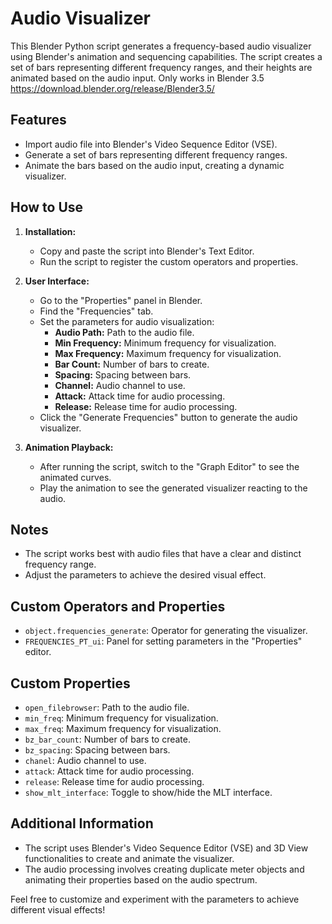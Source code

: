 # Audio Visualizer

This Blender Python script generates a frequency-based audio visualizer using Blender's animation and sequencing capabilities. The script creates a set of bars representing different frequency ranges, and their heights are animated based on the audio input.
Only works in Blender 3.5 https://download.blender.org/release/Blender3.5/

## Features
- Import audio file into Blender's Video Sequence Editor (VSE).
- Generate a set of bars representing different frequency ranges.
- Animate the bars based on the audio input, creating a dynamic visualizer.

## How to Use
1. **Installation:**
   - Copy and paste the script into Blender's Text Editor.
   - Run the script to register the custom operators and properties.

2. **User Interface:**
   - Go to the "Properties" panel in Blender.
   - Find the "Frequencies" tab.
   - Set the parameters for audio visualization:
      - **Audio Path:** Path to the audio file.
      - **Min Frequency:** Minimum frequency for visualization.
      - **Max Frequency:** Maximum frequency for visualization.
      - **Bar Count:** Number of bars to create.
      - **Spacing:** Spacing between bars.
      - **Channel:** Audio channel to use.
      - **Attack:** Attack time for audio processing.
      - **Release:** Release time for audio processing.
   - Click the "Generate Frequencies" button to generate the audio visualizer.

3. **Animation Playback:**
   - After running the script, switch to the "Graph Editor" to see the animated curves.
   - Play the animation to see the generated visualizer reacting to the audio.

## Notes
- The script works best with audio files that have a clear and distinct frequency range.
- Adjust the parameters to achieve the desired visual effect.

## Custom Operators and Properties
- `object.frequencies_generate`: Operator for generating the visualizer.
- `FREQUENCIES_PT_ui`: Panel for setting parameters in the "Properties" editor.

## Custom Properties
- `open_filebrowser`: Path to the audio file.
- `min_freq`: Minimum frequency for visualization.
- `max_freq`: Maximum frequency for visualization.
- `bz_bar_count`: Number of bars to create.
- `bz_spacing`: Spacing between bars.
- `chanel`: Audio channel to use.
- `attack`: Attack time for audio processing.
- `release`: Release time for audio processing.
- `show_mlt_interface`: Toggle to show/hide the MLT interface.

## Additional Information
- The script uses Blender's Video Sequence Editor (VSE) and 3D View functionalities to create and animate the visualizer.
- The audio processing involves creating duplicate meter objects and animating their properties based on the audio spectrum.

Feel free to customize and experiment with the parameters to achieve different visual effects!
